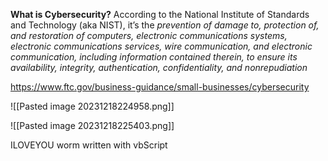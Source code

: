 **What is Cybersecurity?** According to the National Institute of Standards and Technology (aka NIST), it’s the _prevention of damage to, protection of, and restoration of computers, electronic communications systems, electronic communications services, wire communication, and electronic communication, including information contained therein, to ensure its availability, integrity, authentication, confidentiality, and nonrepudiation_

https://www.ftc.gov/business-guidance/small-businesses/cybersecurity


![[Pasted image 20231218224958.png]]

![[Pasted image 20231218225403.png]]

ILOVEYOU worm written with vbScript